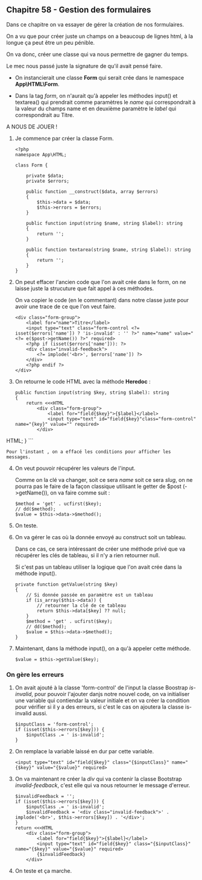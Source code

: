 ## Chapitre 58 - Gestion des formulaires

Dans ce chapitre on va essayer de gérer la création de nos formulaires.

On a vu que pour créer juste un champs on a beaucoup de lignes html, à la longue ça peut être un peu pénible.

On va donc, créer une classe qui va nous permettre de gagner du temps.

Le mec nous passé juste la signature de qu'il avait pensé faire.

- On instancierait une classe **Form** qui serait crée dans le namespace **App\HTML\Form**.

- Dans la tag *form*, on n'aurait qu'à appeler les méthodes input() et textarea() qui prendrait comme paramètres le *name* qui correspondrait à la valeur du champs name et en deuxième paramètre le *label* qui correspondrait au Titre.

A NOUS DE JOUER !

1. Je commence par créer la classe Form.

    ```
    <?php
    namespace App\HTML;

    class Form {

        private $data;
        private $errors;

        public function __construct($data, array $errors)
        {
            $this->data = $data;
            $this->errors = $errors;
        }

        public function input(string $name, string $label): string
        {
            return '';
        }

        public function textarea(string $name, string $label): string
        {
            return '';
        }
    }
    ```

2. On peut effacer l'ancien code que l'on avait crée dans le form, on ne laisse juste la strucuture que fait appel à ces méthodes.

    On va copier le code (en le commentant) dans notre classe juste pour avoir une trace de ce que l'on veut faire.

    ```
    <div class="form-group">
        <label for="name">Titre</label>
        <input type="text" class="form-control <?= isset($errors['name']) ? 'is-invalid' : '' ?>" name="name" value="<?= e($post->getName()) ?>" required>
        <?php if (isset($errors['name'])): ?>
        <div class="invalid-feedback">
            <?= implode('<br>', $errors['name']) ?>
        </div>
        <?php endif ?>
    </div>
    ```

3. On retourne le code HTML avec la méthode **Heredoc** :

    ```
    public function input(string $key, string $label): string
    {
        return <<<HTML
            <div class="form-group">
                <label for="field{$key}">{$label}</label>
                <input type="text" id="field{$key}"class="form-control" name="{key}" value="" required>
            </div>
HTML;
    }
    ```

    Pour l'instant , on a effacé les conditions pour afficher les messages.

4. On veut pouvoir récupérer les valeurs de l'input.

    Comme on la clé va changer, soit ce sera *name* soit ce sera *slug*, on ne pourra pas le faire de la façon classique utilisant le getter de $post (->getName()), on va faire comme suit :

    ```
    $method = 'get' . ucfirst($key);
    // dd($method);
    $value = $this->data->$method();
    ```

5. On teste.

6. On va gérer le cas où la donnée envoyé au construct soit un tableau.

    Dans ce cas, ce sera intéressant de créer une méthode privé que va récupérer les clés de tableau, si il n'y a rien retourner null.

    Si c'est pas un tableau utiliser la logique que l'on avait crée dans la méthode input().

    ```
    private function getValue(string $key)
    {
        // Si donnée passée en paramètre est un tableau
        if (is_array($this->data)) {
            // retourner la clé de ce tableau
            return $this->data[$key] ?? null;
        }
        $method = 'get' . ucfirst($key);
        // dd($method);
        $value = $this->data->$method();
    }
    ```

7. Maintenant, dans la méthode input(), on a qu'à appeler cette méthode.

    ```
    $value = $this->getValue($key);
    ```

### On gère les erreurs

1. On avait ajouté à la classe 'form-control' de l'input la classe Boostrap *is-invalid*, pour pouvoir l'ajouter danjs notre nouvel code, on va initialiser une variable qui contiendar la valeur initiale et on va créer la condition pour vérifier si il y a des erreurs, si c'est le cas on ajoutera la classe is-invalid aussi.

    ```
    $inputClass = 'form-control';
    if (isset($this->errors[$key])) {
        $inputClass .= ' is-invalid';
    }
    ```

2. On remplace la variable laissé en dur par cette variable.

    ```
    <input type="text" id="field{$key}" class="{$inputClass}" name="{$key}" value="{$value}" required>
    ```

3. On va maintenant re créer la *div* qui va contenir la classe Bootstrap *invalid-feedback*, c'est elle qui va nous retourner le message d'erreur.

    ```
    $invalidFeedback = '';
    if (isset($this->errors[$key])) {
        $inputClass .= ' is-invalid';
        $invalidFeedback = '<div class="invalid-feedback">' . implode('<br>', $this->errors[$key]) . '</div>';
    }
    return <<<HTML
        <div class="form-group">
            <label for="field{$key}">{$label}</label>
            <input type="text" id="field{$key}" class="{$inputClass}" name="{$key}" value="{$value}" required>
            {$invalidFeedback}
        </div>
    ```

4. On teste et ça marche.

